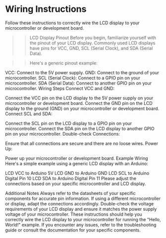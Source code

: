 # Wiring Instructions
Follow these instructions to correctly wire the LCD display to your microcontroller or development board.

>> LCD Display Pinout
Before you begin, familiarize yourself with the pinout of your LCD display. Commonly used LCD displays have pins for VCC, GND, SCL (Serial Clock), and SDA (Serial Data).

>> Here's a generic pinout example:

VCC: Connect to the 5V power supply.
GND: Connect to the ground of your microcontroller.
SCL (Serial Clock): Connect to a GPIO pin on your microcontroller.
SDA (Serial Data): Connect to another GPIO pin on your microcontroller.
Wiring Steps
Connect VCC and GND:

Connect the VCC pin on the LCD display to the 5V power supply on your microcontroller or development board.
Connect the GND pin on the LCD display to the ground (GND) on your microcontroller or development board.
Connect SCL and SDA:

Connect the SCL pin on the LCD display to a GPIO pin on your microcontroller.
Connect the SDA pin on the LCD display to another GPIO pin on your microcontroller.
Double-check Connections:

Ensure that all connections are secure and there are no loose wires.
Power Up:

Power up your microcontroller or development board.
Example Wiring
Here's a simple example using a generic LCD display with an Arduino:

LCD VCC to Arduino 5V
LCD GND to Arduino GND
LCD SCL to Arduino Digital Pin 10
LCD SDA to Arduino Digital Pin 11
Please adjust the connections based on your specific microcontroller and LCD display.

Additional Notes
Always refer to the datasheets of your specific components for accurate pin information.
If using a different microcontroller or display, adapt the connections accordingly.
Double-check the voltage requirements of your LCD display and ensure it matches the power supply voltage of your microcontroller.
These instructions should help you correctly wire the LCD display to your microcontroller for running the "Hello, World!" example. If you encounter any issues, refer to the troubleshooting guide or consult the documentation for your specific components.





